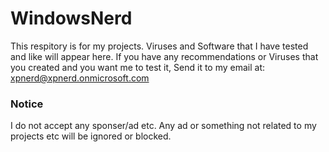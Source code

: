 # WindowsNerd
This respitory is for my projects. Viruses and Software that I have tested and like will appear here. If you have any recommendations or Viruses that you created and you want me to test it, Send it to my email at: xpnerd@xpnerd.onmicrosoft.com
### Notice
I do not accept any sponser/ad etc. Any ad or something not related to my projects etc will be ignored or blocked.
